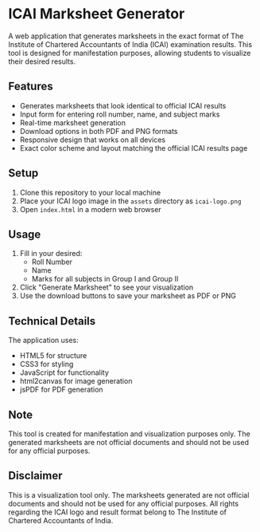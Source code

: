 # ICAI Marksheet Generator

A web application that generates marksheets in the exact format of The Institute of Chartered Accountants of India (ICAI) examination results. This tool is designed for manifestation purposes, allowing students to visualize their desired results.

## Features

- Generates marksheets that look identical to official ICAI results
- Input form for entering roll number, name, and subject marks
- Real-time marksheet generation
- Download options in both PDF and PNG formats
- Responsive design that works on all devices
- Exact color scheme and layout matching the official ICAI results page

## Setup

1. Clone this repository to your local machine
2. Place your ICAI logo image in the `assets` directory as `icai-logo.png`
3. Open `index.html` in a modern web browser

## Usage

1. Fill in your desired:
   - Roll Number
   - Name
   - Marks for all subjects in Group I and Group II
2. Click "Generate Marksheet" to see your visualization
3. Use the download buttons to save your marksheet as PDF or PNG

## Technical Details

The application uses:
- HTML5 for structure
- CSS3 for styling
- JavaScript for functionality
- html2canvas for image generation
- jsPDF for PDF generation

## Note

This tool is created for manifestation and visualization purposes only. The generated marksheets are not official documents and should not be used for any official purposes.

## Disclaimer

This is a visualization tool only. The marksheets generated are not official documents and should not be used for any official purposes. All rights regarding the ICAI logo and result format belong to The Institute of Chartered Accountants of India. 